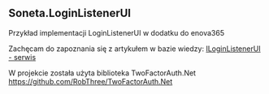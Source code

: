 ## Soneta.LoginListenerUI
Przykład implementacji LoginListenerUI w dodatku do enova365

Zachęcam do zapoznania się z artykułem w bazie wiedzy: [ILoginListenerUI - serwis](https://dok.enova365.pl/Developers/33474)

W projekcie została użyta biblioteka TwoFactorAuth.Net
https://github.com/RobThree/TwoFactorAuth.Net

